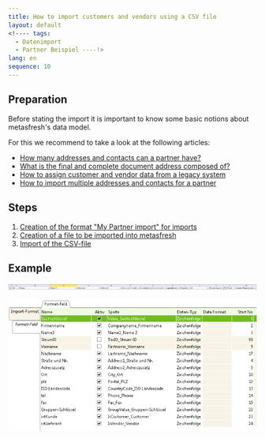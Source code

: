 ```yaml
---
title: How to import customers and vendors using a CSV file
layout: default
<!---- tags:
  - Datenimport
  - Partner Beispiel ----!>
lang: en
sequence: 10
---
```

## Preparation
Before stating the import it is important to know some basic notions about metasfresh's data model.

For this we recommend to take a look at the following articles:


- [How many addresses and contacts can a partner have?](How_many_addresses_and_partners_can_partner_have)
- [What is the final and complete document address composed of?](What_is_the_final_document_address_composed_of)
- [How to assign customer and vendor data from a legacy system](How_to_best_assign_customer_and_vendor_data_from_a_legacy_system)
- [How to import multiple addresses and contacts for a partner](How_to_import_multiple_addresses_and_contacts_for_a_partner)

## Steps

1. [Creation of the format "My Partner import" for imports](How_to_define_a_format_for_imports) 
1. [Creation of a file to be imported into metasfresh](How_to_create_an_import_file)
1. [Import of the CSV-file](How_to_import_a_CSV_file)


## Example


![img](../../images/de_excel_spalten.png)


![img](../../images/de_importformat.png)
